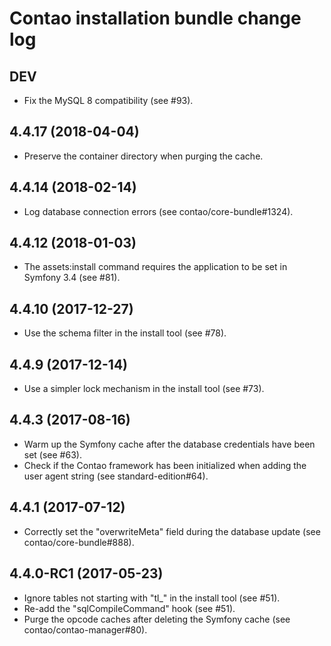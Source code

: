 # Contao installation bundle change log

## DEV

 * Fix the MySQL 8 compatibility (see #93).

## 4.4.17 (2018-04-04)

 * Preserve the container directory when purging the cache.

## 4.4.14 (2018-02-14)

 * Log database connection errors (see contao/core-bundle#1324).

## 4.4.12 (2018-01-03)

 * The assets:install command requires the application to be set in Symfony 3.4 (see #81).

## 4.4.10 (2017-12-27)

 * Use the schema filter in the install tool (see #78).

## 4.4.9 (2017-12-14)

 * Use a simpler lock mechanism in the install tool (see #73).

## 4.4.3 (2017-08-16)

 * Warm up the Symfony cache after the database credentials have been set (see #63).
 * Check if the Contao framework has been initialized when adding the user agent string (see standard-edition#64).

## 4.4.1 (2017-07-12)

 * Correctly set the "overwriteMeta" field during the database update (see contao/core-bundle#888).

## 4.4.0-RC1 (2017-05-23)

 * Ignore tables not starting with "tl_" in the install tool (see #51).
 * Re-add the "sqlCompileCommand" hook (see #51).
 * Purge the opcode caches after deleting the Symfony cache (see contao/contao-manager#80).
